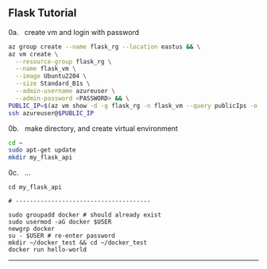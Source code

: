 ## Flask Tutorial

0a.   create vm and login with password
``` bash
az group create --name flask_rg --location eastus && \
az vm create \
  --resource-group flask_rg \
  --name flask_vm \
  --image Ubuntu2204 \
  --size Standard_B1s \
  --admin-username azureuser \
  --admin-password <PASSWORD> && \
PUBLIC_IP=$(az vm show -d -g flask_rg -n flask_vm --query publicIps -o tsv) && \
ssh azureuser@$PUBLIC_IP
```

0b.   make directory, and create virtual environment
``` bash
cd ~
sudo apt-get update
mkdir my_flask_api
```

0c.   ...
```
cd my_flask_api

# --------------------------------------

sudo groupadd docker # should already exist
sudo usermod -aG docker $USER
newgrp docker
su - $USER # re-enter password
mkdir ~/docker_test && cd ~/docker_test
docker run hello-world
```

---
